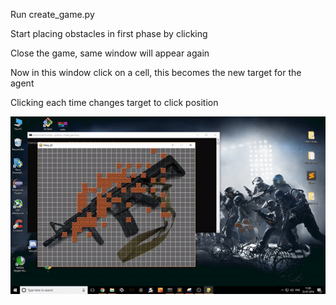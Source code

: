 Run create_game.py

Start placing obstacles in first phase by clicking

Close the game, same window will appear again

Now in this window click on a cell, this becomes the new target for the agent


Clicking each time changes target to click position

![](https://github.com/ShubhamDebnath/Testing/blob/master/pyMaze/images/game.gif)
